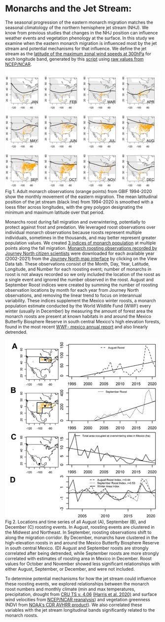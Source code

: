 # Monarchs and the Jet Stream:

The seasonal progression of the eastern monarch migration matches the seasonal climatology of the northern hemisphere jet stream (NHJ). We know from previous studies that changes in the NHJ position can influence weather events and vegetation phenology at the surface. In this study we examine when the eastern monarch migration is influenced most by the jet stream and potential mechanisms for that influence. We define the jet stream as the [latitude of the maximum zonal wind speeds at 300hPa](data/processed/NHJ_position_global_1948jan-2022apr_ncepncar.txt) for each longitude band, generated by this [script](/scripts/generate_nhjposition_bylongitude.R) using [raw values from NCEP/NCAR](/data/raw/uwnd.mon.mean_NCEPNCAR_pressurelevels_1948jan2022apr.nc).

![Monthly monarch and jet stream movement](/figures/allmonths_gbifcentroid_jetpos.png)
Fig 1. Adult monarch observations (orange points) from GBIF 1994-2020 show the monthly movement of the eastern migration. The mean latitudinal position of the jet stream (black line) from 1994-2020 is smoothed with a loess filter across longitudes, with the grey polygon designating the minimum and maximum latitude over that period.
<!-- need to add legend to this; convert to ggplot -->

Monarchs roost during fall migration and overwintering, potentially to protect against frost and predation. We leveraged roost observations over individual monarch observations because roosts represent multiple individuals, sometimes in the thousands, and may better represent greater population values. We created [3 indices of monarch population](/data/processed/MonarchTimeSeries.csv) at multiple points along the fall migration. [Monarch roosting observations recorded by Journey North citizen scientists](/data/raw/monarch_journeynorth_Fall_Roost.csv) were downloaded for each available year (2002-2021) from the [Journey North map interface](https://maps.journeynorth.org/map/?map=monarch-roost-fall&year=2021) by clicking on the View Data tab. These observations consist of the Month, Day, Year, Latitude, Longitude, and Number for each roosting event; number of monarchs in roost is not always recorded so we only included the location of the roost as a single event and ignored the number observed in the roost. August and September Roost indices were created by summing the number of roosting observation locations by month for each year from Journey North observations, and removing the linear trend to focus on interannual variability. These indices supplement the Mexico winter roosts, a monarch population estimate conducted by the World Wildlife Fund (WWF) every winter (usually in December) by measuring the amount of forest area the monarch roosts are present at known habitats in and around the Mexico Butterfly Biosphere Reserve in south central Mexico's high elevation forests, found in the most recent [WWF- mexico annual report](https://files.worldwildlife.org/wwfcmsprod/files/Publication/file/7907txsoa8_Monarch_Butterfly_Survey_2021_2022_May24_2022_.pdf) and also linearly detrended. 

![3 monarch roosting time series](/figures/jnroost89_mx_mapsanddetrendedtimeseries2.png)
Fig 2. Locations and time series of all August (A), September (B), and December (C) roosting events. In August, roosting events are clustered in the Midwest and Northeast. In September, roosting observations shift to along the migration corridor. By December, monarchs have clustered in the high-elevation roosts in and around the Mexico Butterfly Biosphere Reserve in south central Mexico. (D) August and September roosts are strongly correlated after being detrended, while September roosts are more strongly correlated with estimates of roosting area in Mexico in December. Roost values for October and November showed less significant relationships with either August, September, or December, and were not included.
 
To determine potential mechanisms for how the jet stream could influence these roosting events, we explored relationships between the monarch roost numbers and monthly climate (min and max temperatures, precipitation, drought from [CRU TS v. 4.06](https://crudata.uea.ac.uk/cru/data/hrg/) [(Harris et al. 2020)](https://doi.org/10.1038/s41597-020-0453-3) and surface wind velocities from [NCEP/NCAR reanalysis](https://www.psl.noaa.gov/data/gridded/data.ncep.reanalysis.derived.surface.html)) and vegetation greenness (NDVI from [NOAA's CDR AVHRR product](https://www.ncei.noaa.gov/access/metadata/landing-page/bin/iso?id=gov.noaa.ncdc:C01558)). We also correlated these variables with the jet stream longitudinal bands significantly related to the monarch roosts.

<!-- Need to point to data files in Repo

## Data, sources and citations:
### Monarch Data
### Climate Data <!-- <h1 align="center">Climate Data</h1> 
#### Surface temperature (max,min), precipitation, drought
#### u and v wind velocities at the surface and multiple pressure levels
NCEP/NCAR reanalysis project (2.5 degree, monthly aggregates)
[Surface](https://www.psl.noaa.gov/data/gridded/data.ncep.reanalysis.derived.surface.html)
[Pressure Levels](https://psl.noaa.gov/data/gridded/data.ncep.reanalysis.pressure.html)

 -->

<!-- Kalnay et al.,The NCEP/NCAR 40-year reanalysis project, Bull. Amer. Meteor. Soc., 77, 437-470, 1996.
Please note: If you acquire NCEP Reanalysis Derived data products from PSL, we ask that you acknowledge us in your use of the data. This may be done by including text such as NCEP Reanalysis Derived data provided by the NOAA/OAR/ESRL PSL, Boulder, Colorado, USA, from their Web site at / in any documents or publications using these data. We would also appreciate receiving a copy of the relevant publications. -->
